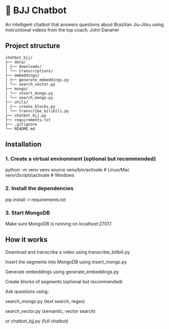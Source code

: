 # 🥋 BJJ Chatbot

An intelligent chatbot that answers questions about Brazilian Jiu-Jitsu using instructional videos from the top coach, John Danaher

## Project structure
```text 
chatbot_bjj/
├── data/
│ ├── downloads/
│ └── transcriptions/
├── embeddings/
│ ├── generate_embeddings.py
│ └── search_vector.py
├── mongo/
│ └── insert_mongo.py
│ └── search_mongo.py
├── utils/
│ ├── create_blocks.py
│ └── transcribe_bilibili.py
├── chatbot_bjj.py
├── requirements.txt
├── .gitignore
└── README.md
```


## Installation

### 1. **Create a virtual environment (optional but recommended)**
python -m venv venv
source venv/bin/activate   # Linux/Mac
venv\Scripts\activate      # Windows

### 2. **Install the dependencies**
pip install -r requirements.txt

### 3. **Start MongoDB**
Make sure MongoDB is running on localhost:27017.

## How it works
Download and transcribe a video using transcribe_bilibili.py

Insert the segments into MongoDB using insert_mongo.py

Generate embeddings using generate_embeddings.py

Create blocks of segments (optional but recommended)

Ask questions using:

search_mongo.py (text search, regex)

search_vector.py (semantic, vector search)

or chatbot_bjj.py (full chatbot)